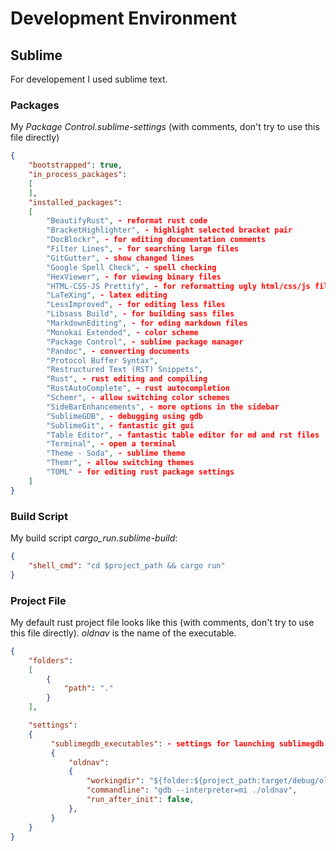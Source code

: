 # Development Environment

## Sublime
For developement I used sublime text.

### Packages

My *Package Control.sublime-settings* (with comments, don't try to use this file directly)

```json
{
    "bootstrapped": true,
    "in_process_packages":
    [
    ],
    "installed_packages":
    [
        "BeautifyRust", - reformat rust code
        "BracketHighlighter", - highlight selected bracket pair
        "DocBlockr", - for editing documentation comments
        "Filter Lines", - for searching large files
        "GitGutter", - show changed lines
        "Google Spell Check", - spell checking
        "HexViewer", - for viewing binary files
        "HTML-CSS-JS Prettify", - for reformatting ugly html/css/js files
        "LaTeXing", - latex editing
        "LessImproved", - for editing less files
        "Libsass Build", - for building sass files
        "MarkdownEditing", - for eding markdown files
        "Monokai Extended", - color scheme
        "Package Control", - sublime package manager
        "Pandoc", - converting documents
        "Protocol Buffer Syntax",
        "Restructured Text (RST) Snippets",
        "Rust", - rust editing and compiling
        "RustAutoComplete", - rust autocompletion
        "Schemr", - allow switching color schemes
        "SideBarEnhancements", - more options in the sidebar
        "SublimeGDB", - debugging using gdb
        "SublimeGit", - fantastic git gui
        "Table Editor", - fantastic table editor for md and rst files
        "Terminal", - open a terminal
        "Theme - Soda", - sublime theme
        "Themr", - allow switching themes
        "TOML" - for editing rust package settings
    ]
}
```

### Build Script
My build script *cargo_run.sublime-build*:

```json
{
    "shell_cmd": "cd $project_path && cargo run"
}

```

### Project File

My default rust project file looks like this (with comments, don't try to use this file directly). *oldnav* is the name of the executable.

```json
{
    "folders":
    [
        {
            "path": "."
        }
    ],

    "settings":
    {
         "sublimegdb_executables": - settings for launching sublimegdb plugin
         {
             "oldnav":
             {
                 "workingdir": "${folder:${project_path:target/debug/oldnav}}",
                 "commandline": "gdb --interpreter=mi ./oldnav",
                 "run_after_init": false,
             },
         }
    }
}
```